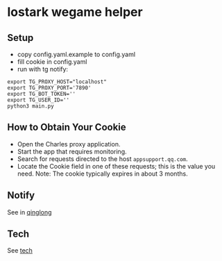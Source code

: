 # lostark wegame helper

## Setup
- copy config.yaml.example to config.yaml
- fill cookie in config.yaml
- run with tg notify:
```
export TG_PROXY_HOST="localhost"
export TG_PROXY_PORT='7890'
export TG_BOT_TOKEN=''
export TG_USER_ID=''
python3 main.py
```

## How to Obtain Your Cookie
- Open the Charles proxy application.
- Start the app that requires monitoring.
- Search for requests directed to the host `appsupport.qq.com`.
- Locate the Cookie field in one of these requests; this is the value you need.
Note: The cookie typically expires in about 3 months.

## Notify
See in [qinglong](https://github.com/whyour/qinglong/blob/develop/sample/notify.py)

## Tech
See [tech](https://github.com/winterfell2021/lostark_wegame_helper/blob/master/tech.md)